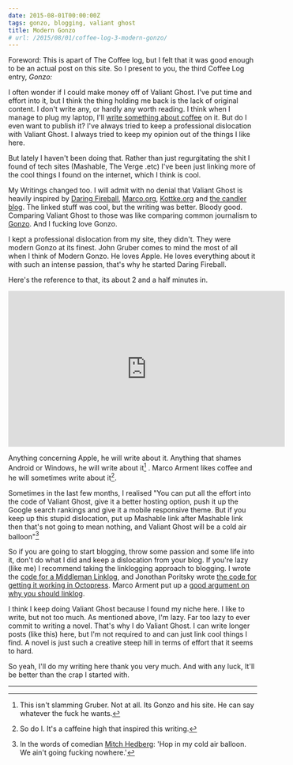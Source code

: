 ```yaml
---
date: 2015-08-01T00:00:00Z
tags: gonzo, blogging, valiant ghost
title: Modern Gonzo
# url: /2015/08/01/coffee-log-3-modern-gonzo/
---
```


Foreword: This is apart of The Coffee log, but I felt that it was good enough to be an actual post on this site. So I present to you, the third Coffee Log entry, *Gonzo:*

I often wonder if I could make money off of Valiant Ghost. I've put time and effort into it, but I think the thing holding me back is the lack of original content. I don't write any, or hardly any worth reading. I think when I manage to plug my laptop, I'll [write something about coffee](http://www.valiantghost.com/2015/07/coffee-log-2) on it. But do I even want to publish it? I've always tried to keep a professional dislocation with Valiant Ghost. I always tried to keep my opinion out of the things I like here.

But lately I haven't been doing that. Rather than just regurgitating the shit I found of tech sites (Mashable, The Verge .etc) I've been just linking more of the cool things I found on the internet, which I think is cool.

My Writings changed too. I will admit with no denial that Valiant Ghost is heavily inspired by [Daring Fireball](http://daringfireball.net/), [Marco.org](http://www.marco.org/), [Kottke.org](http://kottke.org/) and [the candler blog](http://www.candlerblog.com/). The linked stuff was cool, but the writing was better. Bloody good. Comparing Valiant Ghost to those was like comparing common journalism to [Gonzo](https://en.wikipedia.org/wiki/Gonzo_journalism). And I fucking love Gonzo.

I kept a professional dislocation from my site, they didn't. They were modern Gonzo at its finest. John Gruber comes to mind the most of all when I think of Modern Gonzo. He loves Apple. He loves everything about it with such an intense passion, that's why he started Daring Fireball.

Here's the reference to that, its about 2 and a half minutes in.

<div class="video">

<iframe width="560" height="315" src="https://www.youtube.com/embed/ufKFStaFsZs" frameborder="0" allowfullscreen></iframe>

</div>

Anything concerning Apple, he will write about it. Anything that shames Android or Windows, he will write about it[^1] . Marco Arment likes coffee and he will sometimes write about it[^2].

Sometimes in the last few months, I realised "You can put all the effort into the code of Valiant Ghost, give it a better hosting option, push it up the Google search rankings and give it a mobile responsive theme. But if you keep up this stupid dislocation, put up Mashable link after Mashable link then that's not going to mean nothing, and Valiant Ghost will be a cold air balloon"[^3]

So if you are going to start blogging, throw some passion and some life into it, don't do what I did and keep a dislocation from your blog. If you're lazy (like me) I recommend taking the linklogging approach to blogging. I wrote the [code for a Middleman Linklog](http://www.valiantghost.com/2015/06/middleman-linklog), and Jonothan Poritsky wrote [the code for getting it working in Octopress](http://www.candlerblog.com/2012/01/30/octopress-linked-list/). Marco Arment put up a [good argument on why you should linklog](http://www.marco.org/2012/07/03/stop-not-linking).

I think I keep doing Valiant Ghost because I found my niche here. I like to write, but not too much. As mentioned above, I'm lazy. Far too lazy to ever commit to writing a novel. That's why I do Valiant Ghost. I can write longer posts (like this) here, but I'm not required to and can just link cool things I find. A novel is just such a creative steep hill in terms of effort that it seems to hard.

So yeah, I'll do my writing here thank you very much. And with any luck, It'll be better than the crap I started with.

<hr>


[^1]: This isn't slamming Gruber. Not at all. Its Gonzo and his site. He can say whatever the fuck he wants. 

[^2]: So do I. It's a caffeine high that inspired this writing.

[^3]: In the words of comedian [Mitch Hedberg](https://en.wikipedia.org/wiki/Mitch_Hedberg): 'Hop in my cold air balloon. We ain't going fucking nowhere.'
